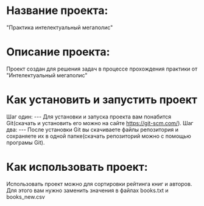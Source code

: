 # Название проекта:
  "Практика интелектуальный мегаполис"
# Описание проекта:
  Проект создан для решения задач в процессе прохождения практики от "Интелектуальный мегаполис"
# Как установить и запустить проект
  Шаг один: --- Для установки и запуска проекта вам понабится Git(скачать и установить его можно на сайте https://git-scm.com/).
  Шаг два: --- После установки Git вы скачиваете файлы репозитория и сохраняете их в одной папке(скачать репозиторий можно с помощью програмы Git).
# Как использовать проект:
  Использовать проект можно для сортировки рейтинга книг и авторов. Для этого вам нужно заменить значения в файлах books.txt    и books_new.csv 
   
